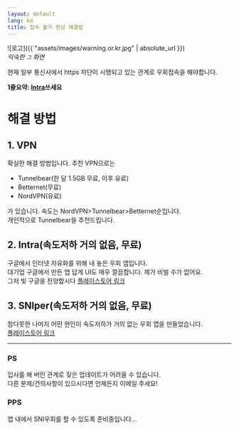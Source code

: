 ```yaml
---
layout: default
lang: ko
title: 접속 불가 현상 해결법
---
```


![로고]({{ "assets/images/warning.or.kr.jpg" | absolute_url  }})  
*익숙한 `그` 화면*

현재 일부 통신사에서 https 차단이 시행되고 있는 관계로 우회접속을 해야합니다.

**1줄요약: [Intra](https://play.google.com/store/apps/details?id=app.intra&hl=ko)쓰세요**

# 해결 방법

## 1. VPN
확실한 해결 방법입니다.
추천 VPN으로는
* Tunnelbear(한 달 1.5GB 무료, 이후 유료)
* Betternet(무료)
* NordVPN(유료)  

가 있습니다. 속도는 NordVPN>Tunnelbear>Betternet순입니다.   
개인적으로 Tunnelbear을 추천드립니다.

## 2. Intra(속도저하 거의 없음, 무료)
구글에서 인터넷 자유화를 위해 내 놓은 우회 앱입니다.  
대기업 구글에서 만든 앱 답게 UI도 매우 깔끔합니다. 제가 비빌 수가 없어요.  
그저 빛 구글을 찬양합시다
[플레이스토어 링크](https://play.google.com/store/apps/details?id=app.intra&hl=ko)

## 3. SNIper(속도저하 거의 없음, 무료)
참다못한 나머지 어떤 현인이 속도저하가 거의 없는 우회 앱을 만들었습니다.  
[플레이스토어 링크](https://play.google.com/store/apps/details?id=i.hate.sni.bypasssni)  

---

### PS
입사를 해 버린 관계로 잦은 업데이트가 어려울 수 있습니다.  
다른 문제/건의사항이 있으시다면 언제든지 이메일 주세요!

### PPS
앱 내에서 SNI우회를 할 수 있도록 준비중입니다...
